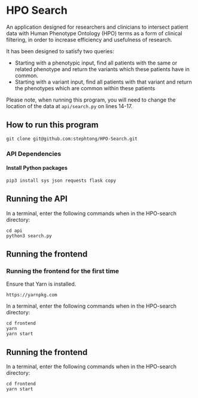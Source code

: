 # HPO Search

An application designed for researchers and clinicians to intersect patient data with Human Phenotype Ontology (HPO) terms as a form of clinical filtering, in order to increase efficiency and usefulness of research.

It has been designed to satisfy two queries:

* Starting with a phenotypic input, find all patients with the same or related phenotype and return the variants which these patients have in common.
* Starting with a variant input, find all patients with that variant and return the phenotypes which are common within these patients

Please note, when running this program, you will need to change the location of the data at ```api/search.py``` on lines 14-17.

## How to run this program

```
git clone git@github.com:stephtong/HPO-Search.git
```

### API Dependencies

#### Install Python packages

```
pip3 install sys json requests flask copy
```

## Running the API

In a terminal, enter the following commands when in the HPO-search directory:

```
cd api
python3 search.py
```

## Running the frontend

### Running the frontend for the first time

Ensure that Yarn is installed.

```
https://yarnpkg.com
```

In a terminal, enter the following commands when in the HPO-search directory:

```
cd frontend
yarn
yarn start
```

## Running the frontend

In a terminal, enter the following commands when in the HPO-search directory:

```
cd frontend
yarn start
```